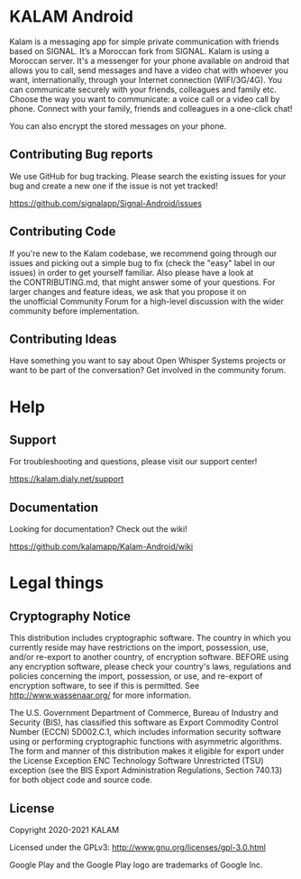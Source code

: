 # KALAM Android

Kalam is a messaging app for simple private communication with friends based on SIGNAL. It’s a Moroccan fork from SIGNAL. Kalam is using a Moroccan server. It's a messenger for your phone available on android that allows you to call, send messages and have a video chat with whoever you want, internationally, through your Internet connection (WIFI/3G/4G). You can communicate securely with your friends, colleagues and family etc. Choose the way you want to communicate: a voice call or a video call by phone. Connect with your family, friends and colleagues in a one-click chat! 

You can also encrypt the stored messages on your phone.

## Contributing Bug reports
We use GitHub for bug tracking. Please search the existing issues for your bug and create a new one if the issue is not yet tracked!

https://github.com/signalapp/Signal-Android/issues

## Contributing Code

If you're new to the Kalam codebase, we recommend going through our issues and picking out a simple bug to fix (check the "easy" label in our issues) in order to get yourself familiar. Also please have a look at the CONTRIBUTING.md, that might answer some of your questions.
For larger changes and feature ideas, we ask that you propose it on the unofficial Community Forum for a high-level discussion with the wider community before implementation.

## Contributing Ideas
Have something you want to say about Open Whisper Systems projects or want to be part of the conversation? Get involved in the community forum.

Help
====
## Support
For troubleshooting and questions, please visit our support center!

https://kalam.dialy.net/support

## Documentation
Looking for documentation? Check out the wiki!

https://github.com/kalamapp/Kalam-Android/wiki

# Legal things
## Cryptography Notice

This distribution includes cryptographic software. The country in which you currently reside may have restrictions on the import, possession, use, and/or re-export to another country, of encryption software.
BEFORE using any encryption software, please check your country's laws, regulations and policies concerning the import, possession, or use, and re-export of encryption software, to see if this is permitted.
See <http://www.wassenaar.org/> for more information.

The U.S. Government Department of Commerce, Bureau of Industry and Security (BIS), has classified this software as Export Commodity Control Number (ECCN) 5D002.C.1, which includes information security software using or performing cryptographic functions with asymmetric algorithms.
The form and manner of this distribution makes it eligible for export under the License Exception ENC Technology Software Unrestricted (TSU) exception (see the BIS Export Administration Regulations, Section 740.13) for both object code and source code.

## License

Copyright 2020-2021 KALAM

Licensed under the GPLv3: http://www.gnu.org/licenses/gpl-3.0.html

Google Play and the Google Play logo are trademarks of Google Inc.
